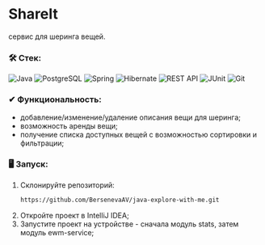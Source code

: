 # ShareIt
сервис для шеринга вещей.

### &#128736; Стек:
![Java](https://img.shields.io/badge/java-%25?style=for-the-badge&logo=java&color=blue)
![PostgreSQL](https://img.shields.io/badge/PostgreSQL-%252300758F.svg?style=for-the-badge&logo=PostgreSQL&color=lightskyblue)
![Spring](https://img.shields.io/badge/spring-%25?style=for-the-badge&logo=spring&color=lavenderblush)
![Hibernate](https://img.shields.io/badge/Hibernate-%25?style=for-the-badge&logo=hibernate&color=peru)
![REST API](https://img.shields.io/badge/REST%20API-%23266999.svg?style=for-the-badge&color=teal)
![JUnit](https://img.shields.io/badge/JUnit-%25?style=for-the-badge&color=crimson)
![Git](https://img.shields.io/badge/Git-%25.svg?style=for-the-badge&logo=git&color=black)

### ✔ Функциональность:
 - добавление/изменение/удаление описания вещи для шеринга;
 - возможность аренды вещи;
 - получение списка доступных вещей с возможностью сортировки и фильтрации;

### 🖥️ Запуск:
1. Склонируйте репозиторий:
   ```sh
   https://github.com/BersenevaAV/java-explore-with-me.git
   ```
2. Откройте проект в IntelliJ IDEA;
3. Запустите проект на устройстве - сначала модуль stats, затем модуль ewm-service;
